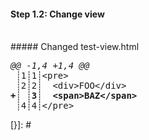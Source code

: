 [{]: <helper> (diff_step 1.2)
#### Step 1.2: Change view
<br>
##### Changed test-view.html
<pre>
<i>@@ -1,4 +1,4 @@</i>
 ┊1┊1┊&lt;pre&gt;
 ┊2┊2┊  &lt;div&gt;FOO&lt;/div&gt;
<b>+┊ ┊3┊  &lt;span&gt;BAZ&lt;/span&gt;</b>
 ┊4┊4┊&lt;/pre&gt;
</pre>
[}]: #